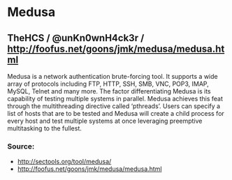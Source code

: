 # Medusa
## TheHCS / @unKn0wnH4ck3r / http://foofus.net/goons/jmk/medusa/medusa.html

Medusa is a network authentication brute-forcing tool. 
It supports a wide array of protocols including FTP, HTTP, SSH, SMB, VNC, POP3, IMAP, MySQL, Telnet and many more. The factor differentiating Medusa is its capability of testing multiple systems in parallel. Medusa achieves this feat through the multithreading directive called ‘pthreads’. Users can specify a list of hosts that are to be tested and Medusa will create a child process for every host and test multiple systems at once leveraging preemptive multitasking to the fullest.

### Source:
* http://sectools.org/tool/medusa/
* http://foofus.net/goons/jmk/medusa/medusa.html
